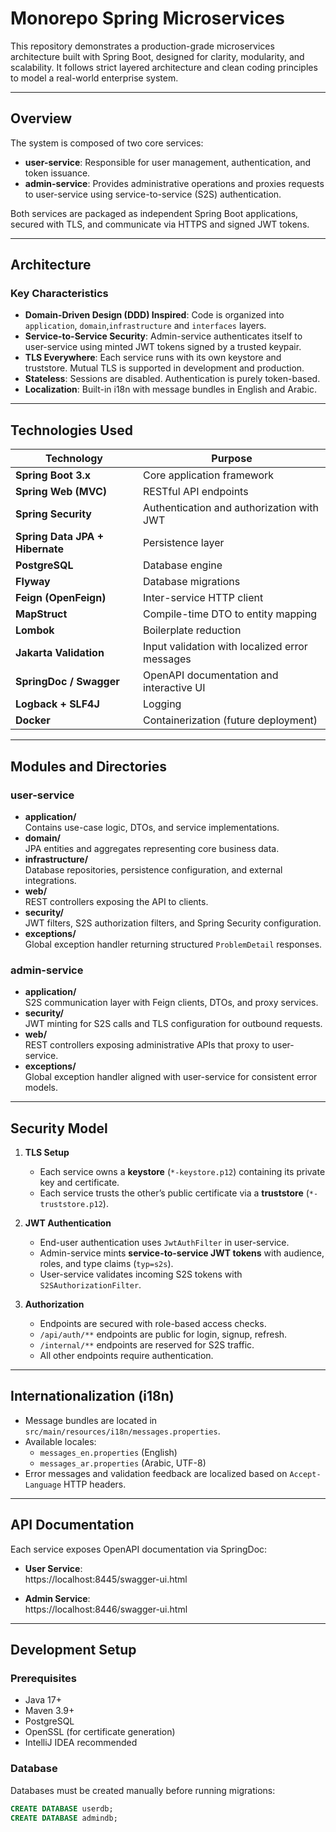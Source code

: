 # Monorepo Spring Microservices

This repository demonstrates a production-grade microservices architecture built with Spring Boot, designed for clarity, modularity, and scalability. It follows strict layered architecture and clean coding principles to model a real-world enterprise system.

---

## Overview

The system is composed of two core services:

- **user-service**: Responsible for user management, authentication, and token issuance.
- **admin-service**: Provides administrative operations and proxies requests to user-service using service-to-service (S2S) authentication.

Both services are packaged as independent Spring Boot applications, secured with TLS, and communicate via HTTPS and signed JWT tokens.

---

## Architecture

### Key Characteristics
- **Domain-Driven Design (DDD) Inspired**: Code is organized into `application`, `domain`,`infrastructure` and `interfaces`  layers.
- **Service-to-Service Security**: Admin-service authenticates itself to user-service using minted JWT tokens signed by a trusted keypair.
- **TLS Everywhere**: Each service runs with its own keystore and truststore. Mutual TLS is supported in development and production.
- **Stateless**: Sessions are disabled. Authentication is purely token-based.
- **Localization**: Built-in i18n with message bundles in English and Arabic.

---

## Technologies Used

| Technology | Purpose |
|------------|---------|
| **Spring Boot 3.x** | Core application framework |
| **Spring Web (MVC)** | RESTful API endpoints |
| **Spring Security** | Authentication and authorization with JWT |
| **Spring Data JPA + Hibernate** | Persistence layer |
| **PostgreSQL** | Database engine |
| **Flyway** | Database migrations |
| **Feign (OpenFeign)** | Inter-service HTTP client |
| **MapStruct** | Compile-time DTO to entity mapping |
| **Lombok** | Boilerplate reduction |
| **Jakarta Validation** | Input validation with localized error messages |
| **SpringDoc / Swagger** | OpenAPI documentation and interactive UI |
| **Logback + SLF4J** | Logging |
| **Docker** | Containerization (future deployment) |

---

## Modules and Directories

### user-service
- **application/**  
  Contains use-case logic, DTOs, and service implementations.
- **domain/**  
  JPA entities and aggregates representing core business data.
- **infrastructure/**  
  Database repositories, persistence configuration, and external integrations.
- **web/**  
  REST controllers exposing the API to clients.
- **security/**  
  JWT filters, S2S authorization filters, and Spring Security configuration.
- **exceptions/**  
  Global exception handler returning structured `ProblemDetail` responses.

### admin-service
- **application/**  
  S2S communication layer with Feign clients, DTOs, and proxy services.
- **security/**  
  JWT minting for S2S calls and TLS configuration for outbound requests.
- **web/**  
  REST controllers exposing administrative APIs that proxy to user-service.
- **exceptions/**  
  Global exception handler aligned with user-service for consistent error models.

---

## Security Model

1. **TLS Setup**  
   - Each service owns a **keystore** (`*-keystore.p12`) containing its private key and certificate.
   - Each service trusts the other’s public certificate via a **truststore** (`*-truststore.p12`).

2. **JWT Authentication**  
   - End-user authentication uses `JwtAuthFilter` in user-service.
   - Admin-service mints **service-to-service JWT tokens** with audience, roles, and type claims (`typ=s2s`).
   - User-service validates incoming S2S tokens with `S2SAuthorizationFilter`.

3. **Authorization**  
   - Endpoints are secured with role-based access checks.
   - `/api/auth/**` endpoints are public for login, signup, refresh.
   - `/internal/**` endpoints are reserved for S2S traffic.
   - All other endpoints require authentication.

---

## Internationalization (i18n)

- Message bundles are located in `src/main/resources/i18n/messages.properties`.
- Available locales:
  - `messages_en.properties` (English)
  - `messages_ar.properties` (Arabic, UTF-8)
- Error messages and validation feedback are localized based on `Accept-Language` HTTP headers.

---

## API Documentation

Each service exposes OpenAPI documentation via SpringDoc:

- **User Service**:  
  https://localhost:8445/swagger-ui.html  

- **Admin Service**:  
  https://localhost:8446/swagger-ui.html  

---

## Development Setup

### Prerequisites
- Java 17+
- Maven 3.9+
- PostgreSQL
- OpenSSL (for certificate generation)
- IntelliJ IDEA recommended

### Database
Databases must be created manually before running migrations:

```sql
CREATE DATABASE userdb;
CREATE DATABASE admindb;
